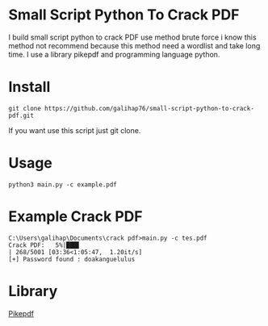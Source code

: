# Small Script Python To Crack PDF
I build small script python to crack PDF use method brute force i know this method not recommend because this method need a wordlist and take long time. I use a library pikepdf and programming language python.

# Install
```
git clone https://github.com/galihap76/small-script-python-to-crack-pdf.git
```
If you want use this script just git clone.

# Usage
```
python3 main.py -c example.pdf
```

# Example Crack PDF
```
C:\Users\galihap\Documents\crack pdf>main.py -c tes.pdf
Crack PDF:   5%|███▌                                                              | 268/5001 [03:36<1:05:47,  1.20it/s] 
[+] Password found : doakanguelulus
```

# Library
<a href="https://pypi.org/project/pikepdf/">Pikepdf</a>
